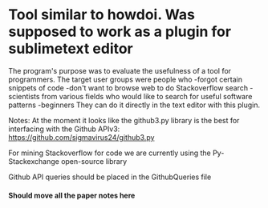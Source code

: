 Tool similar to howdoi. Was supposed to work as a plugin for sublimetext editor
=====================

The program's purpose was to evaluate the usefulness of a tool for programmers. The target user groups were people who
-forgot certain snippets of code
-don't want to browse web to do Stackoverflow search
-scientists from various fields who would like to search for useful software patterns
-beginners
They can do it directly in the text editor with this plugin.

Notes:
At the moment it looks like the github3.py library is the best for interfacing with the Github APIv3:
https://github.com/sigmavirus24/github3.py

For mining Stackoverflow for code we are currently using the Py-Stackexchange open-source library

Github API queries should be placed in the GithubQueries file

<h4>Should move all the paper notes here</h4>
